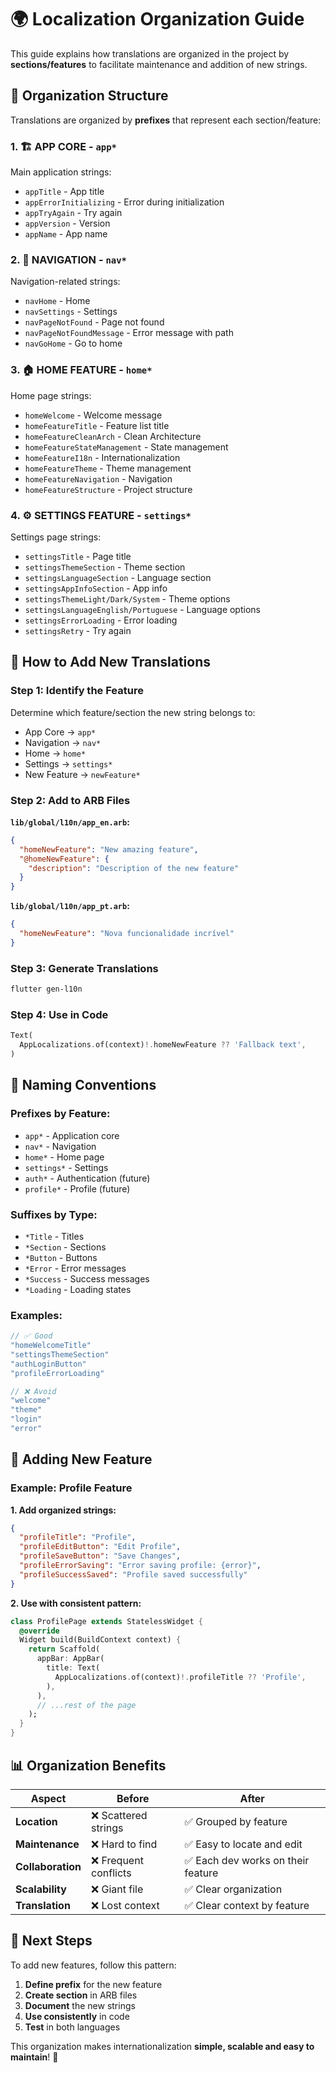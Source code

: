 # 🌍 Localization Organization Guide

This guide explains how translations are organized in the project by **sections/features** to facilitate maintenance and addition of new strings.

## 📁 **Organization Structure**

Translations are organized by **prefixes** that represent each section/feature:

### **1. 🏗️ APP CORE** - `app*`
Main application strings:
- `appTitle` - App title
- `appErrorInitializing` - Error during initialization
- `appTryAgain` - Try again
- `appVersion` - Version
- `appName` - App name

### **2. 🧭 NAVIGATION** - `nav*`
Navigation-related strings:
- `navHome` - Home
- `navSettings` - Settings  
- `navPageNotFound` - Page not found
- `navPageNotFoundMessage` - Error message with path
- `navGoHome` - Go to home

### **3. 🏠 HOME FEATURE** - `home*`
Home page strings:
- `homeWelcome` - Welcome message
- `homeFeatureTitle` - Feature list title
- `homeFeatureCleanArch` - Clean Architecture
- `homeFeatureStateManagement` - State management
- `homeFeatureI18n` - Internationalization
- `homeFeatureTheme` - Theme management
- `homeFeatureNavigation` - Navigation
- `homeFeatureStructure` - Project structure

### **4. ⚙️ SETTINGS FEATURE** - `settings*`
Settings page strings:
- `settingsTitle` - Page title
- `settingsThemeSection` - Theme section
- `settingsLanguageSection` - Language section
- `settingsAppInfoSection` - App info
- `settingsThemeLight/Dark/System` - Theme options
- `settingsLanguageEnglish/Portuguese` - Language options
- `settingsErrorLoading` - Error loading
- `settingsRetry` - Try again

## 📝 **How to Add New Translations**

### **Step 1: Identify the Feature**
Determine which feature/section the new string belongs to:
- App Core → `app*`
- Navigation → `nav*`  
- Home → `home*`
- Settings → `settings*`
- New Feature → `newFeature*`

### **Step 2: Add to ARB Files**

**`lib/global/l10n/app_en.arb`:**
```json
{
  "homeNewFeature": "New amazing feature",
  "@homeNewFeature": {
    "description": "Description of the new feature"
  }
}
```

**`lib/global/l10n/app_pt.arb`:**
```json
{
  "homeNewFeature": "Nova funcionalidade incrível"
}
```

### **Step 3: Generate Translations**
```bash
flutter gen-l10n
```

### **Step 4: Use in Code**
```dart
Text(
  AppLocalizations.of(context)!.homeNewFeature ?? 'Fallback text',
)
```

## 🎯 **Naming Conventions**

### **Prefixes by Feature:**
- `app*` - Application core
- `nav*` - Navigation  
- `home*` - Home page
- `settings*` - Settings
- `auth*` - Authentication (future)
- `profile*` - Profile (future)

### **Suffixes by Type:**
- `*Title` - Titles
- `*Section` - Sections  
- `*Button` - Buttons
- `*Error` - Error messages
- `*Success` - Success messages
- `*Loading` - Loading states

### **Examples:**
```dart
// ✅ Good
"homeWelcomeTitle"
"settingsThemeSection" 
"authLoginButton"
"profileErrorLoading"

// ❌ Avoid
"welcome"
"theme"
"login"  
"error"
```

## 🔄 **Adding New Feature**

### **Example: Profile Feature**

**1. Add organized strings:**
```json
{
  "profileTitle": "Profile",
  "profileEditButton": "Edit Profile",
  "profileSaveButton": "Save Changes",
  "profileErrorSaving": "Error saving profile: {error}",
  "profileSuccessSaved": "Profile saved successfully"
}
```

**2. Use with consistent pattern:**
```dart
class ProfilePage extends StatelessWidget {
  @override
  Widget build(BuildContext context) {
    return Scaffold(
      appBar: AppBar(
        title: Text(
          AppLocalizations.of(context)!.profileTitle ?? 'Profile',
        ),
      ),
      // ...rest of the page
    );
  }
}
```

## 📊 **Organization Benefits**

| Aspect | Before | After |
|---------|-------|---------|
| **Location** | ❌ Scattered strings | ✅ Grouped by feature |
| **Maintenance** | ❌ Hard to find | ✅ Easy to locate and edit |
| **Collaboration** | ❌ Frequent conflicts | ✅ Each dev works on their feature |
| **Scalability** | ❌ Giant file | ✅ Clear organization |
| **Translation** | ❌ Lost context | ✅ Clear context by feature |

## 🚀 **Next Steps**

To add new features, follow this pattern:

1. **Define prefix** for the new feature
2. **Create section** in ARB files
3. **Document** the new strings
4. **Use consistently** in code
5. **Test** in both languages

This organization makes internationalization **simple, scalable and easy to maintain**! 🎯
